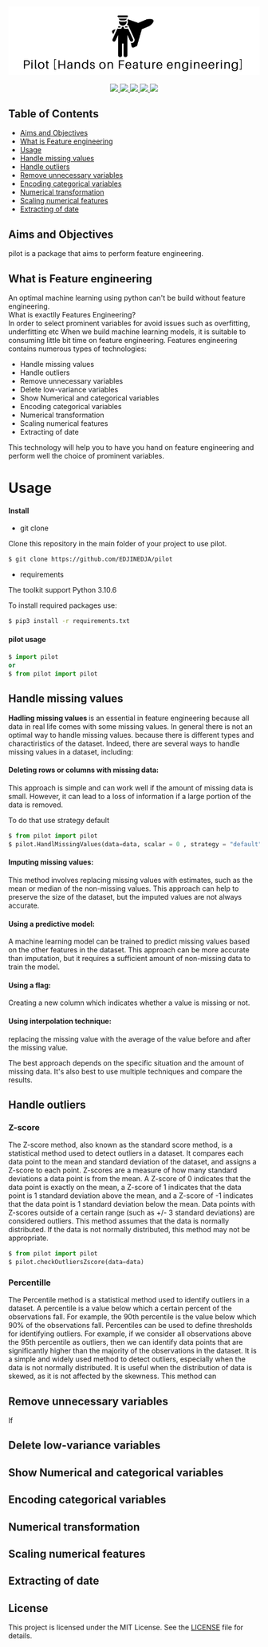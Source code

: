 <p align="center">
    <a href="https://github.com/EDJINEDJA/pilot">
        <img src="https://github.com/EDJINEDJA/pilot/blob/main/Img/hands.png" alt="Pilot">
    </a> 
<br>


<p align="center">
    <a href="https://www.python.org/doc/" alt="Python 3.7">
        <img src="https://img.shields.io/badge/python-v3.7+-blue.svg" />
    </a>
    <a href="https://github.com/mhaythornthwaite/Football_Prediction_Project/blob/main/LICENSE" alt="Licence">
        <img src="https://img.shields.io/badge/license-MIT-yellow.svg" />
    </a>
    <a href="https://github.com/mhaythornthwaite/Football_Prediction_Project/commits/main" alt="Commits">
        <img src="https://img.shields.io/github/last-commit/mhaythornthwaite/Football_Prediction_Project/master" />
    </a>
    <a href="https://github.com/EDJINEDJA/pilot" alt="Activity">
        <img src="https://img.shields.io/badge/contributions-welcome-orange.svg" />
    </a>
    <a href="http://matthaythornthwaite.pythonanywhere.com/" alt="Web Status">
        <img src="https://img.shields.io/website?down_color=red&down_message=down&up_color=success&up_message=up&url=http%3A%2F%2Fmatthaythornthwaite.pythonanywhere.com%2F" />
    </a>
</p>


## Table of Contents

<!--ts-->
* [Aims and Objectives](#Aims-and-Objectives)
* [What is Feature engineering](#Feature-engineering)
* [Usage](#Usage)
* [Handle missing values](#Handle-missing-values)
* [Handle outliers](#Handle-outliers)
* [Remove unnecessary variables](#Remove-unnecessary-variables)
* [Encoding categorical variables](#Encoding-categorical-variables)
* [Numerical transformation](#Numerical-transformation)
* [Scaling numerical features](#Scaling-numerical-features)
* [Extracting of date](#Extracting-of-date)
<!--te-->

## Aims and Objectives

pilot is a package that aims to perform feature engineering.

## What is Feature engineering
An optimal machine learning using python can't be build without feature engineering.
<br>
What is exactlly Features Engineering? 
<br>
In order to select prominent variables for avoid issues such as overfitting, underfitting etc
When we build machine learning models, it is suitable to consuming little bit time on feature engineering.
Features engineering contains numerous types of technologies:

- Handle missing values 
- Handle outliers
- Remove unnecessary variables 
- Delete low-variance variables 
- Show Numerical and categorical variables
- Encoding categorical variables
- Numerical transformation 
- Scaling numerical features 
- Extracting of date
              
This technology will help you to have you hand on feature engineering and perform well the choice of prominent variables.


# Usage

#### Install

- git clone 

Clone this repository in the main folder of your project to use pilot. 

```bash
$ git clone https://github.com/EDJINEDJA/pilot
```
- requirements

The toolkit support Python 3.10.6 

To install required packages use:

```bash
$ pip3 install -r requirements.txt
```

#### pilot  usage

```python
$ import pilot
or  
$ from pilot import pilot 
```
## Handle missing values
<strong>Hadling missing values </strong> is an essential in feature engineering because all data in real life comes with some missing values.
In general there is not an optimal way to handle missing values. because there is different types and charactiristics of the dataset.
Indeed, there are several ways to handle missing values in a dataset, including:

#### Deleting rows or columns with missing data:

This approach is simple and can work well if the amount of missing data is small. However, it can lead to a loss of information if a large portion of the data is removed.

To do that use strategy default

```python
$ from pilot import pilot 
$ pilot.HandlMissingValues(data=data, scalar = 0 , strategy = "default")
```


#### Imputing missing values:

This method involves replacing missing values with estimates, such as the mean or median of the non-missing values. This approach can help to preserve the size of the dataset, but the imputed values are not always accurate.

#### Using a predictive model:

A machine learning model can be trained to predict missing values based on the other features in the dataset. This approach can be more accurate than imputation, but it requires a sufficient amount of non-missing data to train the model.

#### Using a flag:

Creating a new column which indicates whether a value is missing or not.

#### Using interpolation technique:

replacing the missing value with the average of the value before and after the missing value.

The best approach depends on the specific situation and the amount of missing data. It's also best to use multiple techniques and compare the results.

## Handle outliers
### Z-score 

The Z-score method, also known as the standard score method, is a statistical method used to detect outliers in a dataset. It compares each data point to the mean and standard deviation of the dataset, and assigns a Z-score to each point. Z-scores are a measure of how many standard deviations a data point is from the mean. A Z-score of 0 indicates that the data point is exactly on the mean, a Z-score of 1 indicates that the data point is 1 standard deviation above the mean, and a Z-score of -1 indicates that the data point is 1 standard deviation below the mean. Data points with Z-scores outside of a certain range (such as +/- 3 standard deviations) are considered outliers.
This method assumes that the data is normally distributed. If the data is not normally distributed, this method may not be appropriate.

```python
$ from pilot import pilot 
$ pilot.checkOutliersZscore(data=data)
```
### Percentille

The Percentile method is a statistical method used to identify outliers in a dataset. A percentile is a value below which a certain percent of the observations fall. For example, the 90th percentile is the value below which 90% of the observations fall. Percentiles can be used to define thresholds for identifying outliers. For example, if we consider all observations above the 95th percentile as outliers, then we can identify data points that are significantly higher than the majority of the observations in the dataset.
It is a simple and widely used method to detect outliers, especially when the data is not normally distributed. It is useful when the distribution of data is skewed, as it is not affected by the skewness.
This method can

## Remove unnecessary variables
If 
## Delete low-variance variables

## Show Numerical and categorical variables

## Encoding categorical variables

## Numerical transformation 

## Scaling numerical features 

## Extracting of date

## License

This project is licensed under the MIT License. See the [LICENSE](LICENSE) file for details.